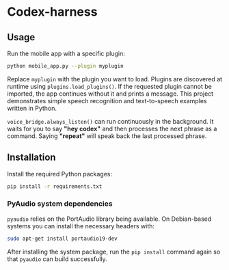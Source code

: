 # Codex-harness

## Usage

Run the mobile app with a specific plugin:

```bash
python mobile_app.py --plugin myplugin
```

Replace `myplugin` with the plugin you want to load.
Plugins are discovered at runtime using `plugins.load_plugins()`. If the
requested plugin cannot be imported, the app continues without it and prints a
message.
This project demonstrates simple speech recognition and text-to-speech examples
written in Python.

`voice_bridge.always_listen()` can run continuously in the background. It waits
for you to say **"hey codex"** and then processes the next phrase as a command.
Saying **"repeat"** will speak back the last processed phrase.

## Installation

Install the required Python packages:

```bash
pip install -r requirements.txt
```

### PyAudio system dependencies

`pyaudio` relies on the PortAudio library being available. On Debian-based systems you can install the necessary headers with:

```bash
sudo apt-get install portaudio19-dev
```

After installing the system package, run the `pip install` command again so that `pyaudio` can build successfully.

 
